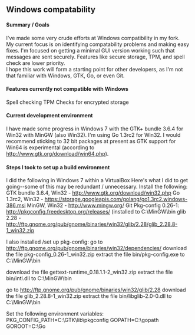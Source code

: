 Windows compatability
---------------------

#### Summary / Goals
I've made some very crude efforts at Windows compatibility in my fork.  
My current focus is on identifying compatability problems and making easy fixes. 
I'm focused on getting a minimal GUI version working such that messages are sent securely. Features like secure storage, TPM, and spell check are lower priority.  
I hope this work will form a starting point for other developers, as I'm not that familiar with Windows, GTK, Go, or even Git.

#### Features currently not compatible with Windows
Spell checking
TPM
Checks for encrypted storage

#### Current development environment
I have made some progress in Windows 7 with the GTK+ bundle 3.6.4 for Win32 with MinGW (also Win32). I'm using Go 1.3rc2 for Win32. I would recommend sticking to 32 bit packages at present as GTK support for Win64 is experimental (according to http://www.gtk.org/download/win64.php).  


#### Steps I took to set up a build environment
I did the following in Windows 7 within a VirtualBox
Here's what I did to get going--some of this may be redundant / unnecessary.
Install the following:
GTK bundle 3.6.4, Win32 - http://www.gtk.org/download/win32.php
Go 1.3rc2, Win32 - https://storage.googleapis.com/golang/go1.3rc2.windows-386.msi
MinGW, Win32 - http://www.mingw.org/
Git
Pkg-config 0.26-1: http://pkgconfig.freedesktop.org/releases/ (installed to C:\MinGW\bin
glib 2.28 - http://ftp.gnome.org/pub/gnome/binaries/win32/glib/2.28/glib_2.28.8-1_win32.zip

I also installed /set up pkg-config:
go to http://ftp.gnome.org/pub/gnome/binaries/win32/dependencies/
download the file pkg-config_0.26-1_win32.zip
extract the file bin/pkg-config.exe to C:\MinGW\bin

download the file gettext-runtime_0.18.1.1-2_win32.zip
extract the file bin/intl.dll to C:\MinGW\bin

go to http://ftp.gnome.org/pub/gnome/binaries/win32/glib/2.28
download the file glib_2.28.8-1_win32.zip
extract the file bin/libglib-2.0-0.dll to C:\MinGW\bin

Set the following environment variables:
PKG_CONFIG_PATH=C:\GTK\lib\pkgconfig
GOPATH=C:\gopath
GOROOT=C:\Go
